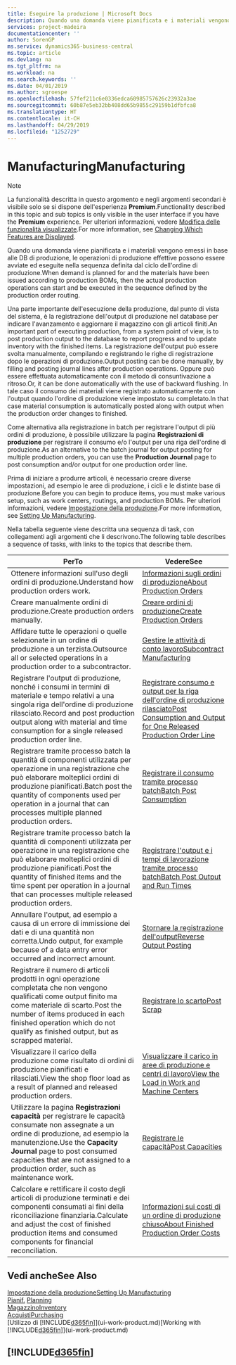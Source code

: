 ```yaml
---
title: Eseguire la produzione | Microsoft Docs
description: Quando una domanda viene pianificata e i materiali vengono emessi in base alle DB di produzione, le operazioni di produzione effettive possono essere avviate ed eseguite nella sequenza definita dal ciclo dell'ordine di produzione.
services: project-madeira
documentationcenter: ''
author: SorenGP
ms.service: dynamics365-business-central
ms.topic: article
ms.devlang: na
ms.tgt_pltfrm: na
ms.workload: na
ms.search.keywords: ''
ms.date: 04/01/2019
ms.author: sgroespe
ms.openlocfilehash: 57fef211c6e0336edca60985757626c23932a3ae
ms.sourcegitcommit: 60b87e5eb32bb408dd65b9855c29159b1dfbfca8
ms.translationtype: HT
ms.contentlocale: it-CH
ms.lasthandoff: 04/29/2019
ms.locfileid: "1252729"
---
```

# <a name="manufacturing"></a><span data-ttu-id="17824-103">Manufacturing</span><span class="sxs-lookup"><span data-stu-id="17824-103">Manufacturing</span></span>
> [!NOTE]
> <span data-ttu-id="17824-104">La funzionalità descritta in questo argomento e negli argomenti secondari è visibile solo se si dispone dell'esperienza **Premium**.</span><span class="sxs-lookup"><span data-stu-id="17824-104">Functionality described in this topic and sub topics is only visible in the user interface if you have the **Premium** experience.</span></span> <span data-ttu-id="17824-105">Per ulteriori informazioni, vedere [Modifica delle funzionalità visualizzate](ui-experiences.md).</span><span class="sxs-lookup"><span data-stu-id="17824-105">For more information, see [Changing Which Features are Displayed](ui-experiences.md).</span></span>

<span data-ttu-id="17824-106">Quando una domanda viene pianificata e i materiali vengono emessi in base alle DB di produzione, le operazioni di produzione effettive possono essere avviate ed eseguite nella sequenza definita dal ciclo dell'ordine di produzione.</span><span class="sxs-lookup"><span data-stu-id="17824-106">When demand is planned for and the materials have been issued according to production BOMs, then the actual production operations can start and be executed in the sequence defined by the production order routing.</span></span>  

<span data-ttu-id="17824-107">Una parte importante dell'esecuzione della produzione, dal punto di vista del sistema, è la registrazione dell'output di produzione nel database per indicare l'avanzamento e aggiornare il magazzino con gli articoli finiti.</span><span class="sxs-lookup"><span data-stu-id="17824-107">An important part of executing production, from a system point of view, is to post production output to the database to report progress and to update inventory with the finished items.</span></span> <span data-ttu-id="17824-108">La registrazione dell'output può essere svolta manualmente, compilando e registrando le righe di registrazione dopo le operazioni di produzione.</span><span class="sxs-lookup"><span data-stu-id="17824-108">Output posting can be done manually, by filling and posting journal lines after production operations.</span></span> <span data-ttu-id="17824-109">Oppure può essere effettuata automaticamente con il metodo di consuntivazione a ritroso.</span><span class="sxs-lookup"><span data-stu-id="17824-109">Or, it can be done automatically with the use of backward flushing.</span></span> <span data-ttu-id="17824-110">In tale caso il consumo dei materiali viene registrato automaticamente con l'output quando l'ordine di produzione viene impostato su completato.</span><span class="sxs-lookup"><span data-stu-id="17824-110">In that case material consumption is automatically posted along with output when the production order changes to finished.</span></span>  

<span data-ttu-id="17824-111">Come alternativa alla registrazione in batch per registrare l'output di più ordini di produzione, è possibile utilizzare la pagina **Registrazioni di produzione** per registrare il consumo e/o l'output per una riga dell'ordine di produzione.</span><span class="sxs-lookup"><span data-stu-id="17824-111">As an alternative to the batch journal for output posting for multiple production orders, you can use the **Production Journal** page to post consumption and/or output for one production order line.</span></span>

<span data-ttu-id="17824-112">Prima di iniziare a produrre articoli, è necessario creare diverse impostazioni, ad esempio le aree di produzione, i cicli e le distinte base di produzione.</span><span class="sxs-lookup"><span data-stu-id="17824-112">Before you can begin to produce items, you must make various setup, such as work centers, routings, and production BOMs.</span></span> <span data-ttu-id="17824-113">Per ulteriori informazioni, vedere [Impostazione della produzione](production-configure-production-processes.md).</span><span class="sxs-lookup"><span data-stu-id="17824-113">For more information, see [Setting Up Manufacturing](production-configure-production-processes.md).</span></span>

<span data-ttu-id="17824-114">Nella tabella seguente viene descritta una sequenza di task, con collegamenti agli argomenti che li descrivono.</span><span class="sxs-lookup"><span data-stu-id="17824-114">The following table describes a sequence of tasks, with links to the topics that describe them.</span></span>   

|<span data-ttu-id="17824-115">**Per**</span><span class="sxs-lookup"><span data-stu-id="17824-115">**To**</span></span>|<span data-ttu-id="17824-116">**Vedere**</span><span class="sxs-lookup"><span data-stu-id="17824-116">**See**</span></span>|  
|------------|-------------|  
|<span data-ttu-id="17824-117">Ottenere informazioni sull'uso degli ordini di produzione.</span><span class="sxs-lookup"><span data-stu-id="17824-117">Understand how production orders work.</span></span>|[<span data-ttu-id="17824-118">Informazioni sugli ordini di produzione</span><span class="sxs-lookup"><span data-stu-id="17824-118">About Production Orders</span></span>](production-about-production-orders.md)|
|<span data-ttu-id="17824-119">Creare manualmente ordini di produzione.</span><span class="sxs-lookup"><span data-stu-id="17824-119">Create production orders manually.</span></span>|[<span data-ttu-id="17824-120">Creare ordini di produzione</span><span class="sxs-lookup"><span data-stu-id="17824-120">Create Production Orders</span></span>](production-how-to-create-production-orders.md)|
|<span data-ttu-id="17824-121">Affidare tutte le operazioni o quelle selezionate in un ordine di produzione a un terzista.</span><span class="sxs-lookup"><span data-stu-id="17824-121">Outsource all or selected operations in a production order to a subcontractor.</span></span>|[<span data-ttu-id="17824-122">Gestire le attività di conto lavoro</span><span class="sxs-lookup"><span data-stu-id="17824-122">Subcontract Manufacturing</span></span>](production-how-to-subcontract-manufacturing.md)|
|<span data-ttu-id="17824-123">Registrare l'output di produzione, nonché i consumi in termini di materiale e tempo relativi a una singola riga dell'ordine di produzione rilasciato.</span><span class="sxs-lookup"><span data-stu-id="17824-123">Record and post production output along with material and time consumption for a single released production order line.</span></span>|[<span data-ttu-id="17824-124">Registrare consumo e output per la riga dell'ordine di produzione rilasciato</span><span class="sxs-lookup"><span data-stu-id="17824-124">Post Consumption and Output for One Released Production Order Line</span></span>](production-how-to-register-consumption-and-output.md)|  
|<span data-ttu-id="17824-125">Registrare tramite processo batch la quantità di componenti utilizzata per operazione in una registrazione che può elaborare molteplici ordini di produzione pianificati.</span><span class="sxs-lookup"><span data-stu-id="17824-125">Batch post the quantity of components used per operation in a journal that can processes multiple planned production orders.</span></span>|[<span data-ttu-id="17824-126">Registrare il consumo tramite processo batch</span><span class="sxs-lookup"><span data-stu-id="17824-126">Batch Post Consumption</span></span>](production-how-to-post-consumption.md)|
|<span data-ttu-id="17824-127">Registrare tramite processo batch la quantità di componenti utilizzata per operazione in una registrazione che può elaborare molteplici ordini di produzione pianificati.</span><span class="sxs-lookup"><span data-stu-id="17824-127">Post the quantity of finished items and the time spent per operation in a journal that can processes multiple released production orders.</span></span>|[<span data-ttu-id="17824-128">Registrare l'output e i tempi di lavorazione tramite processo batch</span><span class="sxs-lookup"><span data-stu-id="17824-128">Batch Post Output and Run Times</span></span>](production-how-to-post-output-quantity.md)|
|<span data-ttu-id="17824-129">Annullare l'output, ad esempio a causa di un errore di immissione dei dati e di una quantità non corretta.</span><span class="sxs-lookup"><span data-stu-id="17824-129">Undo output, for example because of a data entry error occurred and incorrect amount.</span></span>  |[<span data-ttu-id="17824-130">Stornare la registrazione dell'output</span><span class="sxs-lookup"><span data-stu-id="17824-130">Reverse Output Posting</span></span>](production-how-to-reverse-output-posting.md)|  
|<span data-ttu-id="17824-131">Registrare il numero di articoli prodotti in ogni operazione completata che non vengono qualificati come output finito ma come materiale di scarto.</span><span class="sxs-lookup"><span data-stu-id="17824-131">Post the number of items produced in each finished operation which do not qualify as finished output, but as scrapped material.</span></span>|[<span data-ttu-id="17824-132">Registrare lo scarto</span><span class="sxs-lookup"><span data-stu-id="17824-132">Post Scrap</span></span>](production-how-to-post-scrap.md)|
|<span data-ttu-id="17824-133">Visualizzare il carico della produzione come risultato di ordini di produzione pianificati e rilasciati.</span><span class="sxs-lookup"><span data-stu-id="17824-133">View the shop floor load as a result of planned and released production orders.</span></span>|[<span data-ttu-id="17824-134">Visualizzare il carico in aree di produzione e centri di lavoro</span><span class="sxs-lookup"><span data-stu-id="17824-134">View the Load in Work and Machine Centers</span></span>](production-how-to-view-the-load-on-work-centers.md)|      
|<span data-ttu-id="17824-135">Utilizzare la pagina **Registrazioni capacità** per registrare le capacità consumate non assegnate a un ordine di produzione, ad esempio la manutenzione.</span><span class="sxs-lookup"><span data-stu-id="17824-135">Use the **Capacity Journal** page to post consumed capacities that are not assigned to a production order, such as maintenance work.</span></span>|[<span data-ttu-id="17824-136">Registrare le capacità</span><span class="sxs-lookup"><span data-stu-id="17824-136">Post Capacities</span></span>](production-how-to-post-capacities.md)|  
|<span data-ttu-id="17824-137">Calcolare e rettificare il costo degli articoli di produzione terminati e dei componenti consumati ai fini della riconciliazione finanziaria.</span><span class="sxs-lookup"><span data-stu-id="17824-137">Calculate and adjust the cost of finished production items and consumed components for financial reconciliation.</span></span>|[<span data-ttu-id="17824-138">Informazioni sui costi di un ordine di produzione chiuso</span><span class="sxs-lookup"><span data-stu-id="17824-138">About Finished Production Order Costs</span></span>](finance-about-finished-production-order-costs.md)|  

## <a name="see-also"></a><span data-ttu-id="17824-139">Vedi anche</span><span class="sxs-lookup"><span data-stu-id="17824-139">See Also</span></span>  
[<span data-ttu-id="17824-140">Impostazione della produzione</span><span class="sxs-lookup"><span data-stu-id="17824-140">Setting Up Manufacturing</span></span>](production-configure-production-processes.md)  
<span data-ttu-id="17824-141">[Pianif.](production-planning.md)    </span><span class="sxs-lookup"><span data-stu-id="17824-141">[Planning](production-planning.md)    </span></span>  
[<span data-ttu-id="17824-142">Magazzino</span><span class="sxs-lookup"><span data-stu-id="17824-142">Inventory</span></span>](inventory-manage-inventory.md)  
[<span data-ttu-id="17824-143">Acquisti</span><span class="sxs-lookup"><span data-stu-id="17824-143">Purchasing</span></span>](purchasing-manage-purchasing.md)  
<span data-ttu-id="17824-144">[Utilizzo di [!INCLUDE[d365fin](includes/d365fin_md.md)]](ui-work-product.md)</span><span class="sxs-lookup"><span data-stu-id="17824-144">[Working with [!INCLUDE[d365fin](includes/d365fin_md.md)]](ui-work-product.md)</span></span>

## [!INCLUDE[d365fin](includes/free_trial_md.md)]  
